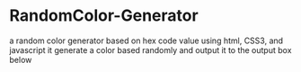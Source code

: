 # RandomColor-Generator
a random color generator based on hex code value using html, CSS3, and javascript
it generate a color based randomly and output it to the output box below
